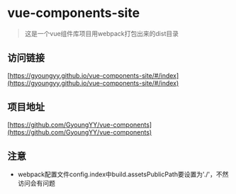# vue-components-site

> 这是一个vue组件库项目用webpack打包出来的dist目录

## 访问链接
[https://gyoungyy.github.io/vue-components-site/#/index](https://gyoungyy.github.io/vue-components-site/#/index)

## 项目地址
[https://github.com/GyoungYY/vue-components](https://github.com/GyoungYY/vue-components)

## 注意
- webpack配置文件config.index中build.assetsPublicPath要设置为'./'，不然访问会有问题